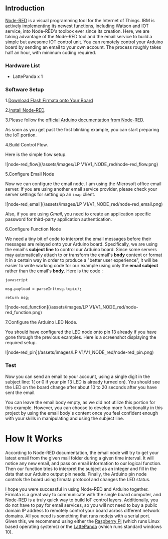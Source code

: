 

## Introduction

[Node-RED](http://nodered.org/) is a visual programming tool for the Internet of Things. IBM is actively implementing its newest functions, including Watson and IOT service, into Node-RED's toolbox ever since its creation.
Here, we are taking advantage of the Node-RED tool and the email service to build a simple but awesome IOT control unit. You can remotely control your Arduino board by sending an email to your own account. The process roughly takes half an hour, with minimum coding required.

### Hardware List

- LattePanda x 1

### Software Setup

1.[Download Flash Firmata onto Your Board](https://github.com/LattePandaTeam/LattePanda-Development-Support/tree/master/LattePandaFirmata)

2.[Install Node-RED](http://nodered.org/docs/getting-started/installation).

3.Please follow the [official Arduino documentation from Node-RED](http://nodered.org/docs/hardware/arduino).

As soon as you get past the first blinking example, you can start preparing the IoT portion.

4.Build Control Flow.

Here is the simple flow setup.

![node-red_flow](/assets/images/LP V1/V1_NODE_red/node-red_flow.png)

5.Configure Email Node

Now we can configure the email node. I am using the Microsoft office email server. If you are using another email service provider, please check your server settings for setting up an `imap` client.

![node-red_email](/assets/images/LP V1/V1_NODE_red/node-red_email.png)

Also, if you are using *Gmail*, you need to create an application specific password for third-party application authentication.

6.Configure Function Node

We need a tiny bit of code to interpret the email messages before their messages are relayed onto your Arduino board. Specifically, we are using the email's **subject line** to control our Arduino board. Since some servers may automatically attach to or transform the email's **body** content or format it in a certain way in order to produce a "better user experience", it will be easier to write working code for our example using only the **email subject** rather than the email's **body**.
Here is the code :

`javascript`

`msg.payload = parseInt(msg.topic);`

`return msg;`

![node-red_function](/assets/images/LP V1/V1_NODE_red/node-red_function.png)

7.Configure the Arduino LED Node.

You should have configured the LED node onto pin 13 already if you have gone through the previous examples. Here is a screenshot displaying the required setup.

![node-red_pin](/assets/images/LP V1/V1_NODE_red/node-red_pin.png)

### Test

Now you can send an email to your account, using a single digit in the subject line: 1( or 0 if your pin 13 LED is already turned on). You should see the LED on the board change after about 10 to 20 seconds after you have sent the email.

You can leave the email body empty, as we did not utilize this portion for this example. However, you can choose to develop more functionality in this project by using the email body's content once you feel confident enough with your skills in manipulating and using the subject line.

# How It Works

According to Node-RED documentation, the email node will try to get your latest email from the given mail folder during a given time interval. It will notice any new email, and pass on email information to our logical function. Then our function tries to interpret the subject as an integer and fill in the data that our Arduino output pin needs. Finally, the Arduino pin node controls the board using firmata protocol and changes the LED status.


I hope you were successful in using Node-RED and Arduino together. Firmata is a great way to communicate with the single board computer, and Node-RED is a truly quick way to build IoT control layers. Additionally, you do not have to pay for email services, so you will not need to buy a public domain IP address to remotely control your board across different network domains. All you need is something that runs nodejs with a serial port. Given this, we recommend using either the [Raspberry Pi](https://www.dfrobot.com/search-%20raspberry%20pi%20.html) (which runs Linux based operating systems) or the [LattePanda](https://www.dfrobot.com/topic-278-184.html) (which runs standard windows 10).
